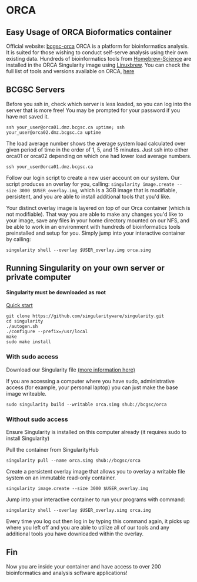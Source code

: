 # ORCA 
## Easy Usage of ORCA Bioformatics container

Official website: [bcgsc-orca](http://www.bcgsc.ca/services/orca/)
ORCA is a platform for bioinformatics analysis. It is suited for those wishing to conduct self-serve analysis using their own existing data. Hundreds of bioinformatics tools from [Homebrew-Science](https://github.com/Homebrew/homebrew-science) are installed in the ORCA Singularity image using [Linuxbrew](http://linuxbrew.sh/). You can check the full list of tools and versions available on ORCA, [here](https://bcgsc.github.io/orca/)

## BCGSC Servers 

Before you ssh in, check which server is less loaded, so you can log into the server that is more free! You may be prompted for your password if you have not saved it. 
```
ssh your_user@orca01.dmz.bcgsc.ca uptime; ssh your_user@orca02.dmz.bcgsc.ca uptime
```
The load average number shows the average system load calculated over given period of time in the order of 1, 5, and 15 minutes. Just ssh into either orca01 or orca02 depending on which one had lower load average numbers. 
```
ssh your_user@orca01.dmz.bcgsc.ca
```

Follow our login script to create a new user account on our system. Our script produces an overlay for you, calling: `singularity image.create --size 3000 $USER_overlay.img`, which is a 3GB image that is modifiable, persistent, and you are able to install additional tools that you'd like. 

Your distinct overlay image is layered on top of our Orca container (which is not modifiable). That way you are able to make any changes you'd like to your image, save any files in your home directory mounted on our NFS, and be able to work in an environment with hundreds of bioinformatics tools preinstalled and setup for you. Simply jump into your interactive container by calling: 
```
singularity shell --overlay $USER_overlay.img orca.simg
```

## Running Singularity on your own server or private computer

#### Singularity must be downloaded as root
[Quick start](https://singularity.lbl.gov/quickstart)
```
git clone https://github.com/singularityware/singularity.git
cd singularity
./autogen.sh
./configure --prefix=/usr/local
make
sudo make install
```

### With sudo access
Download our Singularity file [(more information here)](https://www.sylabs.io/guides/2.5.1/user-guide/quick_start.html#download-pre-built-images)

If you are accessing a computer where you have sudo, administrative access (for example, your personal laptop) you can just make the base image writeable. 

```
sudo singularity build --writable orca.simg shub://bcgsc/orca
```

### Without sudo access 
Ensure Singularity is installed on this computer already (it requires sudo to install Singularity) 

Pull the container from SingularityHub
```
singularity pull --name orca.simg shub://bcgsc/orca
```
Create a persistent overlay image that allows you to overlay a writable file system on an immutable read-only container. 
```
singularity image.create --size 3000 $USER_overlay.img
```

Jump into your interactive container to run your programs with command: 
```
singularity shell --overlay $USER_overlay.simg orca.img
```
Every time you log out then log in by typing this command again, it picks up where you left off and you are able to utilize all of our tools and any additional tools you have downloaded within the overlay. 
## Fin 
Now you are inside your container and have access to over 200 bioinformatics and analysis software applications! 
